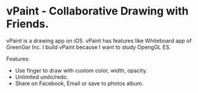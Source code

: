vPaint - Collaborative Drawing with Friends.
================

vPaint is a drawing app on iOS. vPaint has features like Whiteboard app of GreenGar Inc. I build vPaint
because I want to study OpengGL ES. 

Features:

- Use finger to draw with custom color, width, opacity.
- Unlimited undo/redo. 
- Share on Facebook, Email or save to photos album.

